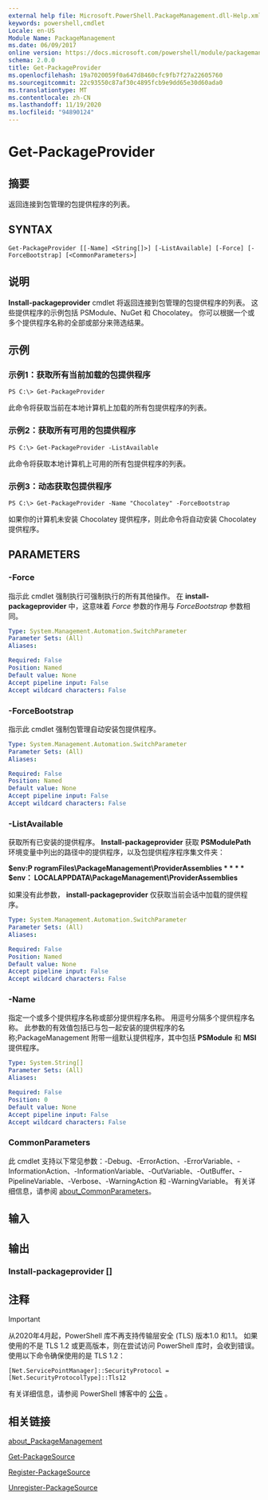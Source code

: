 ```yaml
---
external help file: Microsoft.PowerShell.PackageManagement.dll-Help.xml
keywords: powershell,cmdlet
Locale: en-US
Module Name: PackageManagement
ms.date: 06/09/2017
online version: https://docs.microsoft.com/powershell/module/packagemanagement/get-packageprovider?view=powershell-7.1&WT.mc_id=ps-gethelp
schema: 2.0.0
title: Get-PackageProvider
ms.openlocfilehash: 19a7020059f0a647d8460cfc9fb7f27a22605760
ms.sourcegitcommit: 22c93550c87af30c4895fcb9e9dd65e30d60ada0
ms.translationtype: MT
ms.contentlocale: zh-CN
ms.lasthandoff: 11/19/2020
ms.locfileid: "94890124"
---
```

# Get-PackageProvider

## 摘要
返回连接到包管理的包提供程序的列表。

## SYNTAX

```
Get-PackageProvider [[-Name] <String[]>] [-ListAvailable] [-Force] [-ForceBootstrap] [<CommonParameters>]
```

## 说明

**Install-packageprovider** cmdlet 将返回连接到包管理的包提供程序的列表。
这些提供程序的示例包括 PSModule、NuGet 和 Chocolatey。
你可以根据一个或多个提供程序名称的全部或部分来筛选结果。

## 示例

### 示例1：获取所有当前加载的包提供程序

```
PS C:\> Get-PackageProvider
```

此命令将获取当前在本地计算机上加载的所有包提供程序的列表。

### 示例2：获取所有可用的包提供程序

```
PS C:\> Get-PackageProvider -ListAvailable
```

此命令将获取本地计算机上可用的所有包提供程序的列表。

### 示例3：动态获取包提供程序

```
PS C:\> Get-PackageProvider -Name "Chocolatey" -ForceBootstrap
```

如果你的计算机未安装 Chocolatey 提供程序，则此命令将自动安装 Chocolatey 提供程序。

## PARAMETERS

### -Force

指示此 cmdlet 强制执行可强制执行的所有其他操作。
在 **install-packageprovider** 中，这意味着 *Force* 参数的作用与 *ForceBootstrap* 参数相同。

```yaml
Type: System.Management.Automation.SwitchParameter
Parameter Sets: (All)
Aliases:

Required: False
Position: Named
Default value: None
Accept pipeline input: False
Accept wildcard characters: False
```

### -ForceBootstrap

指示此 cmdlet 强制包管理自动安装包提供程序。

```yaml
Type: System.Management.Automation.SwitchParameter
Parameter Sets: (All)
Aliases:

Required: False
Position: Named
Default value: None
Accept pipeline input: False
Accept wildcard characters: False
```

### -ListAvailable

获取所有已安装的提供程序。
**Install-packageprovider** 获取 **PSModulePath** 环境变量中列出的路径中的提供程序，以及包提供程序程序集文件夹：

**$env:P rogramFiles\PackageManagement\ProviderAssemblies * * * * $env： LOCALAPPDATA\PackageManagement\ProviderAssemblies**

如果没有此参数， **install-packageprovider** 仅获取当前会话中加载的提供程序。

```yaml
Type: System.Management.Automation.SwitchParameter
Parameter Sets: (All)
Aliases:

Required: False
Position: Named
Default value: None
Accept pipeline input: False
Accept wildcard characters: False
```

### -Name

指定一个或多个提供程序名称或部分提供程序名称。
用逗号分隔多个提供程序名称。
此参数的有效值包括已与包一起安装的提供程序的名称;PackageManagement 附带一组默认提供程序，其中包括 **PSModule** 和 **MSI** 提供程序。

```yaml
Type: System.String[]
Parameter Sets: (All)
Aliases:

Required: False
Position: 0
Default value: None
Accept pipeline input: False
Accept wildcard characters: False
```

### CommonParameters

此 cmdlet 支持以下常见参数：-Debug、-ErrorAction、-ErrorVariable、-InformationAction、-InformationVariable、-OutVariable、-OutBuffer、-PipelineVariable、-Verbose、-WarningAction 和 -WarningVariable。 有关详细信息，请参阅 [about_CommonParameters](https://go.microsoft.com/fwlink/?LinkID=113216)。

## 输入

## 输出

### Install-packageprovider []

## 注释

> [!IMPORTANT]
> 从2020年4月起，PowerShell 库不再支持传输层安全 (TLS) 版本1.0 和1.1。 如果使用的不是 TLS 1.2 或更高版本，则在尝试访问 PowerShell 库时，会收到错误。 使用以下命令确保使用的是 TLS 1.2：
>
> `[Net.ServicePointManager]::SecurityProtocol = [Net.SecurityProtocolType]::Tls12`
>
> 有关详细信息，请参阅 PowerShell 博客中的 [公告](https://devblogs.microsoft.com/powershell/powershell-gallery-tls-support/) 。

## 相关链接

[about_PackageManagement](../Microsoft.PowerShell.Core/About/about_PackageManagement.md)

[Get-PackageSource](Get-PackageSource.md)

[Register-PackageSource](Register-PackageSource.md)

[Unregister-PackageSource](Unregister-PackageSource.md)

